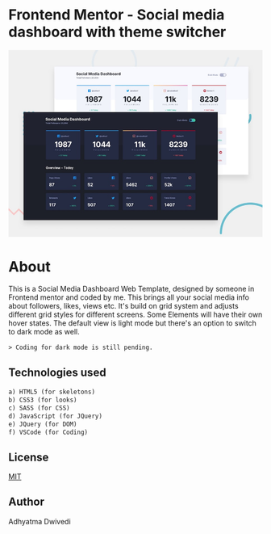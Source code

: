 # Frontend Mentor - Social media dashboard with theme switcher

![Design preview for the Social media dashboard with theme switcher coding challenge](./design/desktop-preview.jpg)

# About

This is a Social Media Dashboard Web Template, designed by someone in Frontend mentor and coded by me. This brings all your social media info about followers, likes, views etc. It's build on grid system and adjusts different grid styles for different screens. Some Elements will have their own hover states. The default view is light mode but there's an option to switch to dark mode as well.

```
> Coding for dark mode is still pending.
```

## Technologies used

```
a) HTML5 (for skeletons)
b) CSS3 (for looks)
c) SASS (for CSS)
d) JavaScript (for JQuery)
e) JQuery (for DOM)
f) VSCode (for Coding)
```

## License

[MIT](LICENSE)

## Author

Adhyatma Dwivedi